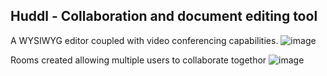 ## Huddl - Collaboration and document editing tool

A WYSIWYG editor coupled with video conferencing capabilities.
![image](https://github.com/trsohankumar/collab-huddl/assets/63629207/cfd7c083-fbce-4480-b499-00ba2aec2556)

Rooms created allowing multiple users to collaborate togethor
![image](https://github.com/trsohankumar/collab-huddl/assets/63629207/4f6db466-a4f3-44b0-8db5-61b311ae48a2)

